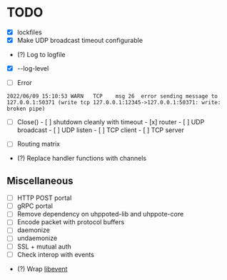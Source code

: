 # TODO

- [x] lockfiles
- [x] Make UDP broadcast timeout configurable
- (?) Log to logfile
- [x] --log-level

- [ ] Error
```
2022/06/09 15:10:53 WARN   TCP    msg 26  error sending message to 127.0.0.1:50371 (write tcp 127.0.0.1:12345->127.0.0.1:50371: write: 
broken pipe)
```

- [ ] Close()
      - [ ] shutdown cleanly with timeout
            - [x] router
            - [ ] UDP broadcast
            - [ ] UDP listen
            - [ ] TCP client
            - [ ] TCP server

- [ ] Routing matrix
- (?) Replace handler functions with channels

## Miscellaneous
- [ ] HTTP POST portal
- [ ] gRPC portal
- [ ] Remove dependency on uhppoted-lib and uhppote-core
- [ ] Encode packet with protocol buffers
- [ ] daemonize
- [ ] undaemonize
- [ ] SSL + mutual auth
- [ ] Check interop with events
- (?) Wrap [libevent](https://libevent.org)
